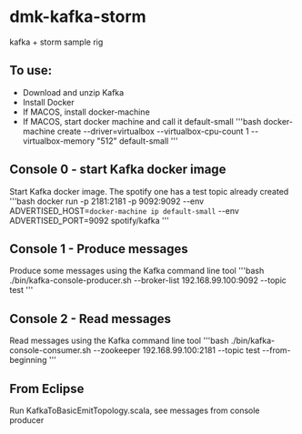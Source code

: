 # dmk-kafka-storm
kafka + storm sample rig


To use:
---
* Download and unzip Kafka
* Install Docker
* If MACOS, install docker-machine
* If MACOS, start docker machine and call it default-small
'''bash
docker-machine create --driver=virtualbox --virtualbox-cpu-count 1 --virtualbox-memory "512" default-small
'''

Console 0 - start Kafka docker image
---
Start Kafka docker image.  The spotify one has a test topic already created
'''bash
docker run -p 2181:2181 -p 9092:9092 --env ADVERTISED_HOST=`docker-machine ip default-small` --env ADVERTISED_PORT=9092 spotify/kafka
'''

Console 1 - Produce messages 
---
Produce some messages using the Kafka command line tool
'''bash
./bin/kafka-console-producer.sh --broker-list 192.168.99.100:9092 --topic test
'''

Console 2 - Read messages
---
Read messages using the Kafka command line tool
'''bash
./bin/kafka-console-consumer.sh --zookeeper 192.168.99.100:2181 --topic test --from-beginning
'''

From Eclipse
---
 Run KafkaToBasicEmitTopology.scala, see messages from console producer
